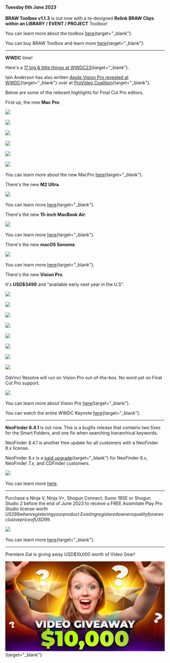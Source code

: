 #### Tuesday 6th June 2023

**BRAW Toolbox v1.1.3** is out now with a re-designed **Relink BRAW Clips within an LIBRARY / EVENT / PROJECT** Toolbox!

You can learn more about the toolbox [here](https://brawtoolbox.io/toolbox/#relink-braw-clips-within-an-library--event--project){target="_blank"}.

You can buy BRAW Toolbox and learn more [here](https://brawtoolbox.io){target="_blank"}.

---

**WWDC** time!

Here's a [17 big & little things at WWDC23](https://developer.apple.com/videos/play/wwdc2023/111486/){target="_blank"}.

Iain Anderson has also written [Apple Vision Pro revealed at WWDC](https://www.provideocoalition.com/apple-vision-pro-revealed-at-wwdc/){target="_blank"} over at [ProVideo Coalition](https://www.provideocoalition.com){target="_blank"}.

Below are some of the relevant highlights for Final Cut Pro editors.

First up, the new **Mac Pro**:

![](../static/wwdc23-macpro.png)

![](../static/wwdc23-macpro-pricing.png)

![](../static/wwdc23-macpro-compare.png)

![](../static/wwdc23-macpro-compare-2.png)

![](../static/wwdc23-macpro-compare-3.png)

![](../static/wwdc23-macpro-pricing-aud.png)

You can learn more about the new MacPro [here](https://www.apple.com/newsroom/2023/06/apple-unveils-new-mac-studio-and-brings-apple-silicon-to-mac-pro/){target="_blank"}.

There's the new **M2 Ultra**.

![](../static/wwdc23-m2ultra.png)

You can learn more [here](https://www.apple.com/newsroom/2023/06/apple-introduces-m2-ultra/){target="_blank"}.

There's the new **15-inch MacBook Air**:

![](../static/wwdc23-macbook-air.png)

You can learn more [here](https://www.apple.com/au/newsroom/2023/06/apple-introduces-the-15-inch-macbook-air/){target="_blank"}.

There's the new **macOS Sonoma**:

![](../static/wwdc23-macos.png)

You can learn more [here](https://www.apple.com/au/newsroom/2023/06/macos-sonoma-brings-new-capabilities-for-elevating-productivity-and-creativity/){target="_blank"}.

There's the new **Vision Pro**.

It's **USD$3499** and "available early next year in the U.S".

![](../static/wwdc23-vision-pro-1.jpeg)

![](../static/wwdc23-vision-pro-2.jpeg)

![](../static/wwdc23-vision-pro-3.jpeg)

![](../static/wwdc23-vision-pro-4.jpeg)

![](../static/wwdc23-vision-pro-5.jpeg)

![](../static/wwdc23-vision-pro-6.jpeg)

![](../static/wwdc23-vision-pro-7.jpeg)

![](../static/wwdc23-vision-pro-8.jpeg)

DaVinci Resolve will run on Vision Pro out-of-the-box. No word yet on Final Cut Pro support.

![](../static/resolve-on-vision-pro.png)

You can learn more about Vision Pro [here](https://www.apple.com/au/newsroom/2023/06/introducing-apple-vision-pro/){target="_blank"}.

You can watch the entire WWDC Keynote [here](https://www.apple.com/apple-events/event-stream/){target="_blank"}.

---

**NeoFinder 8.4.1** is out now. This is a bugfix release that contains two fixes for the Smart Folders, and one fix when searching hierarchical keywords.

NeoFinder 8.4.1 is another free update for all customers with a NeoFinder 8.x license.

NeoFinder 8.x is a [paid upgrade](https://www.cdfinder.de/store.html){target="_blank"} for NeoFinder 6.x, NeoFinder 7.x, and CDFinder customers.

![](../static/neofinder-8-4.jpeg)

You can learn more [here](https://fcp.cafe/tools/#neofinder).

---

Purchase a Ninja V, Ninja V+, Shogun Connect, Sumo 19SE or Shogun Studio 2 before the end of June 2023 to receive a FREE Assimilate Play Pro Studio license worth US$299 when registering your product. Existing registered owners quality for an exclusive price of USD$99.

![](../static/assimilate-play-pro-studio.png)

You can learn more [here](http://my.atomos.com){target="_blank"}.

---

Premiere Gal is giving away USD$10,000 worth of Video Gear!

[![](/static/kelsey-promo.jpeg)](https://www.youtube.com/watch?v=7nCISaCgVh4){target="_blank"}